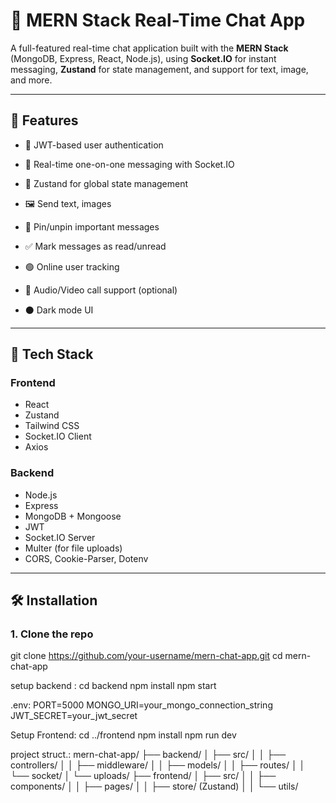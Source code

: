 # 💬 MERN Stack Real-Time Chat App

A full-featured real-time chat application built with the **MERN Stack** (MongoDB, Express, React, Node.js), using **Socket.IO** for instant messaging, **Zustand** for state management, and support for text, image, and more.



---

## 🚀 Features

- 🔐 JWT-based user authentication
- 💬 Real-time one-on-one messaging with Socket.IO
- 🧠 Zustand for global state management
- 🖼️ Send text, images
- 📌 Pin/unpin important messages
- ✅ Mark messages as read/unread
- 🟢 Online user tracking
- 🎥 Audio/Video call support (optional)

- ⚫ Dark mode UI

---

## 🧰 Tech Stack

### Frontend
- React
- Zustand
- Tailwind CSS
- Socket.IO Client
- Axios

### Backend
- Node.js
- Express
- MongoDB + Mongoose
- JWT
- Socket.IO Server
- Multer (for file uploads)
- CORS, Cookie-Parser, Dotenv

---

## 🛠️ Installation

### 1. Clone the repo


git clone https://github.com/your-username/mern-chat-app.git
cd mern-chat-app

setup backend :
cd backend
npm install
npm start

.env:
PORT=5000
MONGO_URI=your_mongo_connection_string
JWT_SECRET=your_jwt_secret

Setup Frontend:
cd ../frontend
npm install
npm run dev


project struct.:
mern-chat-app/
├── backend/
│   ├── src/
│   │   ├── controllers/
│   │   ├── middleware/
│   │   ├── models/
│   │   ├── routes/
│   │   └── socket/
│   └── uploads/
├── frontend/
│   ├── src/
│   │   ├── components/
│   │   ├── pages/
│   │   ├── store/ (Zustand)
│   │   └── utils/
